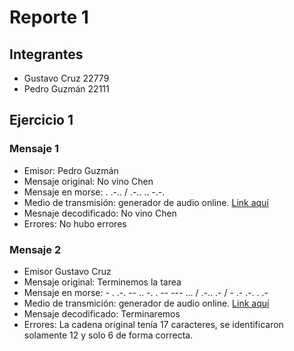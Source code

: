 # Reporte 1

## Integrantes

- Gustavo Cruz 22779
- Pedro Guzmán 22111

## Ejercicio 1

### Mensaje 1

- Emisor: Pedro Guzmán
- Mensaje original: No vino Chen
- Mensaje en morse: . .-.. / .-.. .. -.-.
- Medio de transmisión: generador de audio online. [Link aquí](https://morsecode.world/international/translator.html)
- Mesnaje decodificado: No vino Chen
- Errores: No hubo errores


### Mensaje 2

- Emisor Gustavo Cruz
- Mensaje original: Terminemos la tarea
- Mensaje en morse: - . .-. -- .. -. . -- --- ... / .-.. .- / - .- .-. . .-
- Medio de transmición: generador de audio online. [Link aquí](https://morsecode.world/international/translator.html)
- Mensaje decodificado: Terminaremos
- Errores: La cadena original tenía 17 caracteres, se identificaron solamente 12 y solo 6 de forma correcta.



